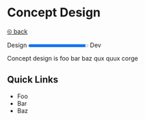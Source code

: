 # Concept Design

[&olt; back](../README.md)

Design <progress value="0.95"></progress> Dev

Concept design is foo bar baz qux quux corge

## Quick Links

* Foo
* Bar
* Baz